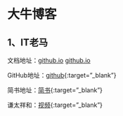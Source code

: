 # 大牛博客
## 1、IT老马
文档地址：<a href="https://malun666.github.io/aicoder_vip_doc/#/" target="_blank">github.io</a>
[github.io](https://malun666.github.io/aicoder_vip_doc/#/?target="_blank")

GitHub地址：[github](https://github.com/malun666/malun666.github.com){:target=”_blank”}

简书地址：[简书](https://www.jianshu.com/u/cb593334c8bc){:target=”_blank”}

谦太祥和：[视频](https://m.ke.qq.com/agencyHome.html?_bid=167&_wv=2147484673&aid=36500&from=singlemessage&isappinstalled=0#from=agencyIntroShare){:target=”_blank”}
